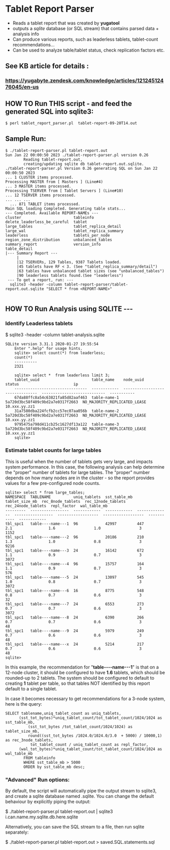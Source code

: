 # Tablet Report Parser

* Reads a tablet report that was created by **yugatool**
* outputs a *sqlite* database (or SQL stream) that contains parsed data + analysis info
* Can produce various reports, such as leaderless tablets, tablet-count recommendations...
* Can be used to analyze table/tablet status, check replication factors etc.

## See KB article for details :
### https://yugabyte.zendesk.com/knowledge/articles/12124512476045/en-us

## HOW TO  Run THIS script  - and feed the generated SQL into sqlite3:

   `$ perl tablet_report_parser.pl  tablet-report-09-20T14.out`

## Sample Run:


```
$ ./tablet-report-parser.pl tablet-report.out
Sun Jan 22 00:00:50 2023 ./tablet-report-parser.pl version 0.26
        Reading tablet-report.out,
        creating/updating sqlite db tablet-report.out.sqlite.
./tablet-report-parser.pl Version 0.26 generating SQL on Sun Jan 22 00:00:50 2023
... 1 CLUSTER items processed.
Processing MASTER from [ Masters ] (Line#4)
... 3 MASTER items processed.
Processing TSERVER from [ Tablet Servers ] (Line#10)
... 12 TSERVER items processed.
... ... ...
  ... 871 TABLET items processed.
Main SQL loading Completed. Generating table stats...
--- Completed. Available REPORT-NAMEs ---
cluster                       tableinfo
delete_leaderless_be_careful  tablet
large_tables                  tablet_replica_detail
large_wal                     tablet_replica_summary
leaderless                    tablets_per_node
region_zone_distribution      unbalanced_tables
summary_report                version_info
table_detail
|--- Summary Report ---
     |
     |12 TSERVERs, 129 Tables, 9387 Tablets loaded.
     |45 tablets have RF < 3. (See "tablet_replica_summary/detail")
     |63 tables have unbalanced tablet sizes (see "unbalanced_tables")
     |90 leaderless tablets found.(See "leaderless")
 --- To get a report, run: ---
  sqlite3 -header -column tablet-report-parser/tablet-report.out.sqlite "SELECT * from <REPORT-NAME>"


```

## HOW TO Run Analysis using SQLITE ---
### Identify Leaderless tablets
 $ sqlite3 -header -column tablet-analysis.sqlite

```
SQLite version 3.31.1 2020-01-27 19:55:54
    Enter ".help" for usage hints.
    sqlite> select count(*) from leaderless;
    count(*)
    ----------
    2321

    sqlite> select *  from leaderless limit 3;
    tablet_uuid                       table_name    node_uuid                         status                        ip
    --------------------------------  ------------  --------------------------------  ----------------------------  -----------
    67da88ffc8a54c63821fa85d82aaf463  table-name-1  5a720d3bc58f409c9bd2a7e0317f2663  NO_MAJORITY_REPLICATED_LEASE  10.xxx.yy.zz1
    31a7580dba224fcfb2cc57ec07aa056b  table-name-2  5a720d3bc58f409c9bd2a7e0317f2663  NO_MAJORITY_REPLICATED_LEASE  10.xxx.yy.zz1
    9795475a798d411cb25c1627df13a122  table-name-3  5a720d3bc58f409c9bd2a7e0317f2663  NO_MAJORITY_REPLICATED_LEASE  10.xxx.yy.zz1
    sqlite>
```
### Estimate tablet counts for large tables
This is useful when the number of tablets gets very large, and impacts system performance.
In this case, the following analysis can help determine the "proper" number of tablets for large tables.
The "proper" number depends on how many nodes are in the cluster - so the report provides values for a few pre-configured node counts.

```
sqlite> select * from large_tables;
NAMESPACE  TABLENAME          uniq_tablets  sst_table_mb  tablet_size_mb  rec_8node_tablets  rec_12node_tablets  rec_24node_tablets  repl_factor  wal_table_mb
---------  -----------------  ------------  ------------  --------------  -----------------  ------------------  ------------------  -----------  ------------
tbl_spc1   table----name---1  96            42997         447             2.1                1.6                 1.0                 3            1152
tbl_spc1   table----name---2  96            20186         210             1.3                1.0                 0.8                 3            9216
tbl_spc1   table----name---3  24            16142         672             1.1                0.9                 0.7                 3            3072
tbl_spc1   table----name---4  96            15757         164             1.1                0.9                 0.7                 3            576
tbl_spc1   table----name---5  24            13097         545             1.0                0.8                 0.7                 3            3072
tbl_spc1   table----name---6  16            8775          548             0.8                0.7                 0.6                 3            32
tbl_spc1   table----name---7  24            6553          273             0.7                0.7                 0.6                 3            3072
tbl_spc1   table----name---8  24            6390          266             0.7                0.7                 0.6                 3            48
tbl_spc1   table----name---9  24            5979          249             0.7                0.6                 0.6                 3            48
tbl_spc1   table----name---x  24            5214          217             0.7                0.6                 0.6                 3            48
sqlite>
```

In this example, the recommendation for "**table----name---1**" is that on a 12-node cluster, it should be configured to have **1.6** tablets, which should be rounded-up to 2 tablets.
The system should be configured to default to creating **1** tablet per table, so that tables NOT identified by this report default to a single tablet.

In case it becomes necessary to get recommendations for a 3-node system, here is the query:

```
SELECT tablename,uniq_tablet_count as uniq_tablets,
      (sst_tot_bytes)*uniq_tablet_count/tot_tablet_count/1024/1024 as sst_table_mb,
          (sst_tot_bytes /tot_tablet_count/1024/1024) as tablet_size_mb,
          round((sst_tot_bytes /1024.0/1024.0/3.0  + 5000) / 10000,1) as rec_3node_tablets,
           tot_tablet_count / uniq_tablet_count as repl_factor,
      (wal_tot_bytes)*uniq_tablet_count/tot_tablet_count/1024/1024 as wal_table_mb
        FROM tableinfo
        WHERE sst_table_mb > 5000
        ORDER by sst_table_mb desc;
```

### "Advanced" Run options:
By default, the script will automatically pipe the  output stream to sqlite3, and create a sqlite database named <input-file>.sqlite.
You can change the default behaviour by explicitly piping the output:

$ ./tablet-report-parser.pl tablet-report.out | sqlite3 i.can.name.my.sqlite.db.here.sqlite

Alternatively, you can save the SQL stream to a file, then run sqlite separately:

$ ./tablet-report-parser.pl tablet-report.out > saved.SQL.statements.sql

